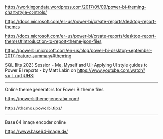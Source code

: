 https://workingondata.wordpress.com/2017/09/09/power-bi-theming-chart-style-controls/

https://docs.microsoft.com/en-us/power-bi/create-reports/desktop-report-themes

https://docs.microsoft.com/en-us/power-bi/create-reports/desktop-report-themes#introduction-to-report-theme-json-files

https://powerbi.microsoft.com/en-us/blog/power-bi-desktop-september-2017-feature-summary/#theming

SQL Bits 2023 Session - Me, Myself and UI: Applying UI style guides to Power BI reports -  by Matt Lakin on
https://www.youtube.com/watch?v=_LxqrfjUHSI

---
Online theme generators for Power BI theme files

https://powerbithemegenerator.com/

https://themes.powerbi.tips/

---
Base 64 image encoder online

https://www.base64-image.de/